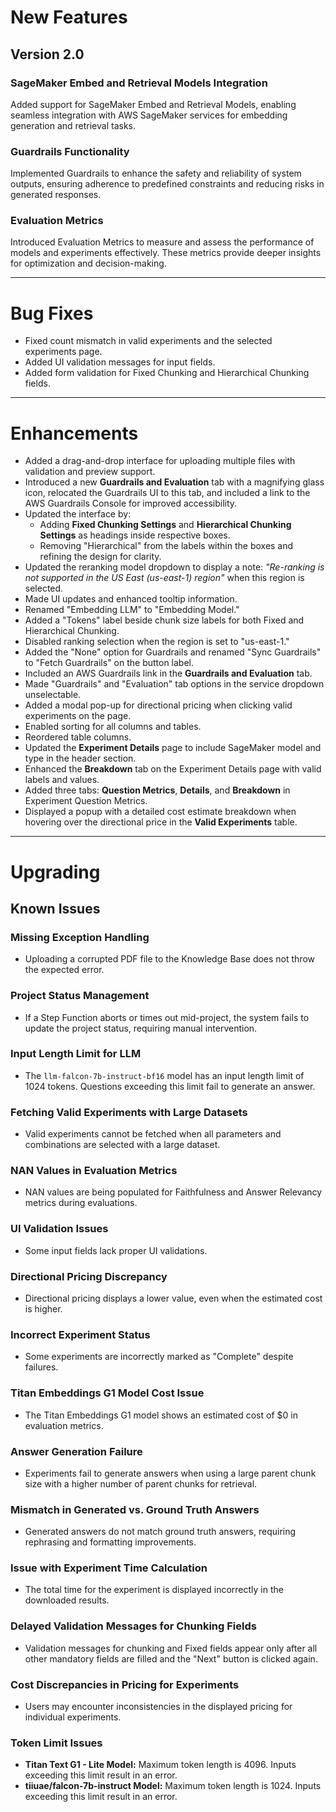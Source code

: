 # New Features

## Version 2.0

### SageMaker Embed and Retrieval Models Integration
Added support for SageMaker Embed and Retrieval Models, enabling seamless integration with AWS SageMaker services for embedding generation and retrieval tasks.

### Guardrails Functionality
Implemented Guardrails to enhance the safety and reliability of system outputs, ensuring adherence to predefined constraints and reducing risks in generated responses.

### Evaluation Metrics
Introduced Evaluation Metrics to measure and assess the performance of models and experiments effectively. These metrics provide deeper insights for optimization and decision-making.

---

# Bug Fixes
- Fixed count mismatch in valid experiments and the selected experiments page.
- Added UI validation messages for input fields.
- Added form validation for Fixed Chunking and Hierarchical Chunking fields.

---

# Enhancements
- Added a drag-and-drop interface for uploading multiple files with validation and preview support.
- Introduced a new **Guardrails and Evaluation** tab with a magnifying glass icon, relocated the Guardrails UI to this tab, and included a link to the AWS Guardrails Console for improved accessibility.
- Updated the interface by:
  - Adding **Fixed Chunking Settings** and **Hierarchical Chunking Settings** as headings inside respective boxes.
  - Removing "Hierarchical" from the labels within the boxes and refining the design for clarity.
- Updated the reranking model dropdown to display a note: *"Re-ranking is not supported in the US East (us-east-1) region"* when this region is selected.
- Made UI updates and enhanced tooltip information.
- Renamed "Embedding LLM" to "Embedding Model."
- Added a "Tokens" label beside chunk size labels for both Fixed and Hierarchical Chunking.
- Disabled ranking selection when the region is set to "us-east-1."
- Added the "None" option for Guardrails and renamed "Sync Guardrails" to "Fetch Guardrails" on the button label.
- Included an AWS Guardrails link in the **Guardrails and Evaluation** tab.
- Made "Guardrails" and "Evaluation" tab options in the service dropdown unselectable.
- Added a modal pop-up for directional pricing when clicking valid experiments on the page.
- Enabled sorting for all columns and tables.
- Reordered table columns.
- Updated the **Experiment Details** page to include SageMaker model and type in the header section.
- Enhanced the **Breakdown** tab on the Experiment Details page with valid labels and values.
- Added three tabs: **Question Metrics**, **Details**, and **Breakdown** in Experiment Question Metrics.
- Displayed a popup with a detailed cost estimate breakdown when hovering over the directional price in the **Valid Experiments** table.

---

# Upgrading

## Known Issues
### Missing Exception Handling
- Uploading a corrupted PDF file to the Knowledge Base does not throw the expected error.

### Project Status Management
- If a Step Function aborts or times out mid-project, the system fails to update the project status, requiring manual intervention.

### Input Length Limit for LLM
- The `llm-falcon-7b-instruct-bf16` model has an input length limit of 1024 tokens. Questions exceeding this limit fail to generate an answer.

### Fetching Valid Experiments with Large Datasets
- Valid experiments cannot be fetched when all parameters and combinations are selected with a large dataset.

### NAN Values in Evaluation Metrics
- NAN values are being populated for Faithfulness and Answer Relevancy metrics during evaluations.

### UI Validation Issues
- Some input fields lack proper UI validations.

### Directional Pricing Discrepancy
- Directional pricing displays a lower value, even when the estimated cost is higher.

### Incorrect Experiment Status
- Some experiments are incorrectly marked as "Complete" despite failures.

### Titan Embeddings G1 Model Cost Issue
- The Titan Embeddings G1 model shows an estimated cost of $0 in evaluation metrics.

### Answer Generation Failure
- Experiments fail to generate answers when using a large parent chunk size with a higher number of parent chunks for retrieval.

### Mismatch in Generated vs. Ground Truth Answers
- Generated answers do not match ground truth answers, requiring rephrasing and formatting improvements.

### Issue with Experiment Time Calculation
- The total time for the experiment is displayed incorrectly in the downloaded results.

### Delayed Validation Messages for Chunking Fields
- Validation messages for chunking and Fixed fields appear only after all other mandatory fields are filled and the "Next" button is clicked again.

### Cost Discrepancies in Pricing for Experiments
- Users may encounter inconsistencies in the displayed pricing for individual experiments.

### Token Limit Issues
- **Titan Text G1 - Lite Model:** Maximum token length is 4096. Inputs exceeding this limit result in an error.
- **tiiuae/falcon-7b-instruct Model:** Maximum token length is 1024. Inputs exceeding this limit result in an error.
